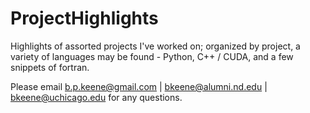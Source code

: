 # ProjectHighlights
Highlights of assorted projects I've worked on; organized by project, a variety of languages may be found - 
Python, C++ / CUDA, and a few snippets of fortran.


Please email b.p.keene@gmail.com | bkeene@alumni.nd.edu | bkeene@uchicago.edu for any questions.
